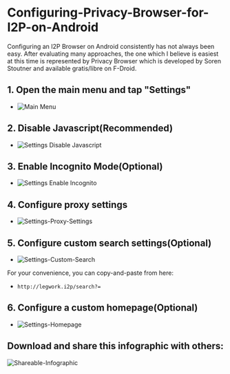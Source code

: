 # Configuring-Privacy-Browser-for-I2P-on-Android

Configuring an I2P Browser on Android consistently has not always been easy.
After evaluating many approaches, the one which I believe is easiest at this time
is represented by Privacy Browser which is developed by Soren Stoutner and
available gratis/libre on F-Droid.

## 1. Open the main menu and tap "Settings"

- ![Main Menu](Privacy-Browser-Main-Menu.png) 

## 2. Disable Javascript(Recommended)

- ![Settings Disable Javascript](Privacy-Browser-Settings-Disable-Javascript.png)

## 3. Enable Incognito Mode(Optional)

- ![Settings Enable Incognito](Privacy-Browser-Settings-Enable-Incognito.png)

## 4. Configure proxy settings

- ![Settings-Proxy-Settings](Privacy-Browser-Settings-Proxy-Settings.png)

## 5. Configure custom search settings(Optional)

- ![Settings-Custom-Search](Privacy-Browser-Settings-Custom-Search.png)

For your convenience, you can copy-and-paste from here:

 - `http://legwork.i2p/search?=`

## 6. Configure a custom homepage(Optional)

- ![Settings-Homepage](Privacy-Browser-Settings-Homepage.png)

## Download and share this infographic with others:

![Shareable-Infographic](Android_browsing_final.png)